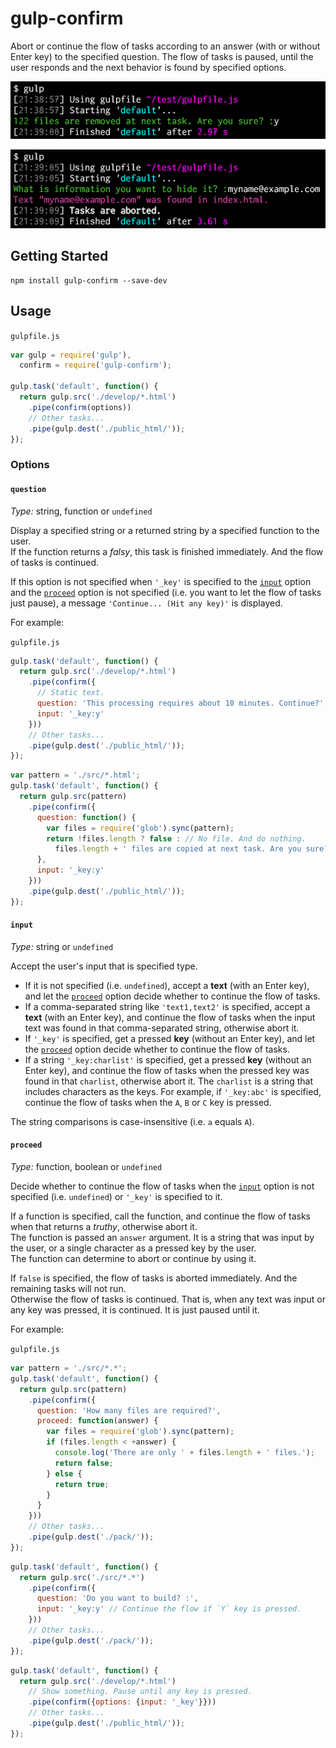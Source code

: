 # gulp-confirm

Abort or continue the flow of tasks according to an answer (with or without Enter key) to the specified question. The flow of tasks is paused, until the user responds and the next behavior is found by specified options.

![sample](cl_01.png)

![sample](cl_02.png)

## Getting Started

```shell
npm install gulp-confirm --save-dev
```

## Usage

`gulpfile.js`

```js
var gulp = require('gulp'),
  confirm = require('gulp-confirm');

gulp.task('default', function() {
  return gulp.src('./develop/*.html')
    .pipe(confirm(options))
    // Other tasks...
    .pipe(gulp.dest('./public_html/'));
});
```

### Options

#### `question`

*Type:* string, function or `undefined`

Display a specified string or a returned string by a specified function to the user.  
If the function returns a *falsy*, this task is finished immediately. And the flow of tasks is continued.

If this option is not specified when `'_key'` is specified to the [`input`](#input) option and the [`proceed`](#proceed) option is not specified (i.e. you want to let the flow of tasks just pause), a message `'Continue... (Hit any key)'` is displayed.

For example:

`gulpfile.js`

```js
gulp.task('default', function() {
  return gulp.src('./develop/*.html')
    .pipe(confirm({
      // Static text.
      question: 'This processing requires about 10 minutes. Continue?',
      input: '_key:y'
    }))
    // Other tasks...
    .pipe(gulp.dest('./public_html/'));
});
```

```js
var pattern = './src/*.html';
gulp.task('default', function() {
  return gulp.src(pattern)
    .pipe(confirm({
      question: function() {
        var files = require('glob').sync(pattern);
        return !files.length ? false : // No file. And do nothing.
          files.length + ' files are copied at next task. Are you sure?';
      },
      input: '_key:y'
    }))
    .pipe(gulp.dest('./public_html/'));
});
```

#### `input`

*Type:* string or `undefined`

Accept the user's input that is specified type.

* If it is not specified (i.e. `undefined`), accept a **text** (with an Enter key), and let the [`proceed`](#proceed) option decide whether to continue the flow of tasks.
* If a comma-separated string like `'text1,text2'` is specified, accept a **text** (with an Enter key), and continue the flow of tasks when the input text was found in that comma-separated string, otherwise abort it.
* If `'_key'` is specified, get a pressed **key** (without an Enter key), and let the [`proceed`](#proceed) option decide whether to continue the flow of tasks.
* If a string `'_key:charlist'` is specified, get a pressed **key** (without an Enter key), and continue the flow of tasks when the pressed key was found in that `charlist`, otherwise abort it. The `charlist` is a string that includes characters as the keys. For example, if `'_key:abc'` is specified, continue the flow of tasks when the `A`, `B` or `C` key is pressed.

The string comparisons is case-insensitive (i.e. `a` equals `A`).

#### `proceed`

*Type:* function, boolean or `undefined`

Decide whether to continue the flow of tasks when the [`input`](#input) option is not specified (i.e. `undefined`) or `'_key'` is specified to it.

If a function is specified, call the function, and continue the flow of tasks when that returns a *truthy*, otherwise abort it.  
The function is passed an `answer` argument. It is a string that was input by the user, or a single character as a pressed key by the user.  
The function can determine to abort or continue by using it.

If `false` is specified, the flow of tasks is aborted immediately. And the remaining tasks will not run.  
Otherwise the flow of tasks is continued. That is, when any text was input or any key was pressed, it is continued. It is just paused until it.

For example:

`gulpfile.js`

```js
var pattern = './src/*.*';
gulp.task('default', function() {
  return gulp.src(pattern)
    .pipe(confirm({
      question: 'How many files are required?',
      proceed: function(answer) {
        var files = require('glob').sync(pattern);
        if (files.length < +answer) {
          console.log('There are only ' + files.length + ' files.');
          return false;
        } else {
          return true;
        }
      }
    }))
    // Other tasks...
    .pipe(gulp.dest('./pack/'));
});
```

```js
gulp.task('default', function() {
  return gulp.src('./src/*.*')
    .pipe(confirm({
      question: 'Do you want to build? :',
      input: '_key:y' // Continue the flow if `Y` key is pressed.
    }))
    // Other tasks...
    .pipe(gulp.dest('./pack/'));
});
```

```js
gulp.task('default', function() {
  return gulp.src('./develop/*.html')
    // Show something. Pause until any key is pressed.
    .pipe(confirm({options: {input: '_key'}}))
    // Other tasks...
    .pipe(gulp.dest('./public_html/'));
});
```
